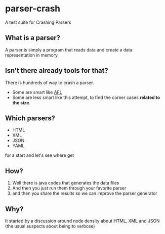 # parser-crash
A test suite for Crashing Parsers

## What is a parser?
A parser is simply a program that reads data and create a data representation in memory.

## Isn't there already tools for that?
There is hundreds of way to crash a parser.
 * Some are smart like [AFL](http://lcamtuf.coredump.cx/afl/)
 * Some are less smart like this attempt, to find the corner cases **related to the size**.

## Which parsers?
 * HTML
 * XML
 * JSON
 * YAML

for a start and let's see where get

## How?
 1. Well there is java codes that generates the data files
 2. And then you just run them through your favorite parser
 3. and then you share the results so we can improve the parser generator

## Why?
It started by a discussion around node density about HTML, XML and JSON (the usual suspects about being to verbose)


